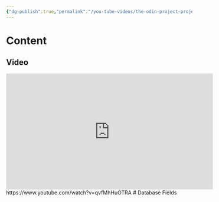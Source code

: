 ```yaml
---
{"dg-publish":true,"permalink":"/you-tube-videos/the-odin-project-project-tic-tac-toe-part-3/","updated":"2025-01-30T23:36:38-05:00"}
---
```


# Content
## Video
<iframe width="560" height="315" src="https://www.youtube.com/embed/qvfMhHuOTRA?si=uVeF22CA0zSrb1tC" title="YouTube video player" frameborder="0" allow="accelerometer; autoplay; clipboard-write; encrypted-media; gyroscope; picture-in-picture; web-share" referrerpolicy="strict-origin-when-cross-origin" allowfullscreen></iframe>
https://www.youtube.com/watch?v=qvfMhHuOTRA
# Database Fields